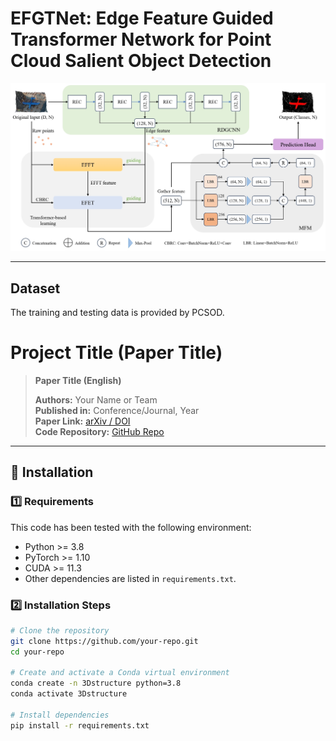 # EFGTNet: Edge Feature Guided Transformer Network for Point Cloud Salient Object Detection
![](architecture.png)


---

## Dataset
The training and testing data is provided by PCSOD.

# Project Title (Paper Title)
> **Paper Title (English)**
>
> **Authors:** Your Name or Team  
> **Published in:** Conference/Journal, Year  
> **Paper Link:** [arXiv / DOI](https://arxiv.org/abs/xxxx.xxxx)  
> **Code Repository:** [GitHub Repo](https://github.com/your-repo)

---

## 🚀 Installation
### 1️⃣ Requirements
This code has been tested with the following environment:
- Python >= 3.8
- PyTorch >= 1.10
- CUDA >= 11.3
- Other dependencies are listed in `requirements.txt`.

### 2️⃣ Installation Steps
```bash
# Clone the repository
git clone https://github.com/your-repo.git
cd your-repo

# Create and activate a Conda virtual environment
conda create -n 3Dstructure python=3.8
conda activate 3Dstructure

# Install dependencies
pip install -r requirements.txt

